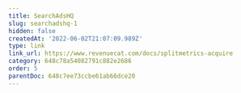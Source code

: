 ```yaml
---
title: SearchAdsHQ
slug: searchadshq-1
hidden: false
createdAt: '2022-06-02T21:07:09.989Z'
type: link
link_url: https://www.revenuecat.com/docs/splitmetrics-acquire
category: 648c78a54082791c882e2686
order: 5
parentDoc: 648c7ee73ccbe61ab66dce20
---
```

